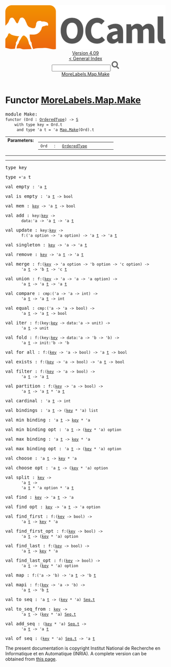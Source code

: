 <!-- ((! set title API !)) ((! set documentation !)) ((! set api !)) ((! set nobreadcrumb !)) -->
<div class="api"><header><nav class="toc brand"><a class="brand" href="https://ocaml.org/"><img src="colour-logo-gray.svg" class="svg" alt="OCaml"></a></nav><nav class="toc"><div class="toc_version"><a href="/docs" id="version-select">Version 4.09</a></div><a href="index.html">&lt; General Index</a><div class="api_search"><input type="text" name="apisearch" id="api_search" oninput="mySearch(false);" onkeypress="this.oninput();" onclick="this.oninput();" onpaste="this.oninput();">
<img src="search_icon.svg" alt="Search" class="svg" onclick="mySearch(false)"></div>
<div id="search_results"></div><div class="toc_title"><a href="#top">MoreLabels.Map.Make</a></div><ul></ul></nav></header>

<h1>Functor <a href="type_MoreLabels.Map.Make.html">MoreLabels.Map.Make</a></h1>

<pre><span id="MODULEMake"><span class="keyword">module</span> Make</span>: <div class="sig_block"><code class="code"><span class="keyword">functor</span>&nbsp;(</code><code class="code"><span class="constructor">Ord</span></code><code class="code">&nbsp;:&nbsp;</code><code class="type"><a href="MoreLabels.Map.OrderedType.html">OrderedType</a></code><code class="code">)&nbsp;<span class="keywordsign">-&gt;</span>&nbsp;</code><code class="type"><a href="MoreLabels.Map.S.html">S</a></code><code class="type"> 
    with type key = Ord.t
     and type 'a t = 'a <a href="Map.Make.html">Map.Make</a>(Ord).t</code></div></pre><table border="0" cellpadding="3" width="100%">
<tbody><tr>
<td align="left" valign="top" width="1%%"><b>Parameters: </b></td>
<td>
<table class="paramstable">
<tbody><tr>
<td align="center" valign="top" width="15%">
<code>Ord</code></td>
<td align="center" valign="top">:</td>
<td><code class="type"><a href="MoreLabels.Map.OrderedType.html">OrderedType</a></code>
</td></tr></tbody></table>
</td>
</tr>
</tbody></table>
<hr width="100%">

<pre><span id="TYPEkey"><span class="keyword">type</span> <code class="type"></code>key</span> </pre>


<pre><span id="TYPEt"><span class="keyword">type</span> <code class="type">+'a</code> t</span> </pre>


<pre><span id="VALempty"><span class="keyword">val</span> empty</span> : <code class="type">'a <a href="MoreLabels.Map.S.html#TYPEt">t</a></code></pre>
<pre><span id="VALis_empty"><span class="keyword">val</span> is_empty</span> : <code class="type">'a <a href="MoreLabels.Map.S.html#TYPEt">t</a> -&gt; bool</code></pre>
<pre><span id="VALmem"><span class="keyword">val</span> mem</span> : <code class="type"><a href="MoreLabels.Map.S.html#TYPEkey">key</a> -&gt; 'a <a href="MoreLabels.Map.S.html#TYPEt">t</a> -&gt; bool</code></pre>
<pre><span id="VALadd"><span class="keyword">val</span> add</span> : <code class="type">key:<a href="MoreLabels.Map.S.html#TYPEkey">key</a> -&gt;<br>       data:'a -&gt; 'a <a href="MoreLabels.Map.S.html#TYPEt">t</a> -&gt; 'a <a href="MoreLabels.Map.S.html#TYPEt">t</a></code></pre>
<pre><span id="VALupdate"><span class="keyword">val</span> update</span> : <code class="type">key:<a href="MoreLabels.Map.S.html#TYPEkey">key</a> -&gt;<br>       f:('a option -&gt; 'a option) -&gt; 'a <a href="MoreLabels.Map.S.html#TYPEt">t</a> -&gt; 'a <a href="MoreLabels.Map.S.html#TYPEt">t</a></code></pre>
<pre><span id="VALsingleton"><span class="keyword">val</span> singleton</span> : <code class="type"><a href="MoreLabels.Map.S.html#TYPEkey">key</a> -&gt; 'a -&gt; 'a <a href="MoreLabels.Map.S.html#TYPEt">t</a></code></pre>
<pre><span id="VALremove"><span class="keyword">val</span> remove</span> : <code class="type"><a href="MoreLabels.Map.S.html#TYPEkey">key</a> -&gt; 'a <a href="MoreLabels.Map.S.html#TYPEt">t</a> -&gt; 'a <a href="MoreLabels.Map.S.html#TYPEt">t</a></code></pre>
<pre><span id="VALmerge"><span class="keyword">val</span> merge</span> : <code class="type">f:(<a href="MoreLabels.Map.S.html#TYPEkey">key</a> -&gt; 'a option -&gt; 'b option -&gt; 'c option) -&gt;<br>       'a <a href="MoreLabels.Map.S.html#TYPEt">t</a> -&gt; 'b <a href="MoreLabels.Map.S.html#TYPEt">t</a> -&gt; 'c <a href="MoreLabels.Map.S.html#TYPEt">t</a></code></pre>
<pre><span id="VALunion"><span class="keyword">val</span> union</span> : <code class="type">f:(<a href="MoreLabels.Map.S.html#TYPEkey">key</a> -&gt; 'a -&gt; 'a -&gt; 'a option) -&gt;<br>       'a <a href="MoreLabels.Map.S.html#TYPEt">t</a> -&gt; 'a <a href="MoreLabels.Map.S.html#TYPEt">t</a> -&gt; 'a <a href="MoreLabels.Map.S.html#TYPEt">t</a></code></pre>
<pre><span id="VALcompare"><span class="keyword">val</span> compare</span> : <code class="type">cmp:('a -&gt; 'a -&gt; int) -&gt;<br>       'a <a href="MoreLabels.Map.S.html#TYPEt">t</a> -&gt; 'a <a href="MoreLabels.Map.S.html#TYPEt">t</a> -&gt; int</code></pre>
<pre><span id="VALequal"><span class="keyword">val</span> equal</span> : <code class="type">cmp:('a -&gt; 'a -&gt; bool) -&gt;<br>       'a <a href="MoreLabels.Map.S.html#TYPEt">t</a> -&gt; 'a <a href="MoreLabels.Map.S.html#TYPEt">t</a> -&gt; bool</code></pre>
<pre><span id="VALiter"><span class="keyword">val</span> iter</span> : <code class="type">f:(key:<a href="MoreLabels.Map.S.html#TYPEkey">key</a> -&gt; data:'a -&gt; unit) -&gt;<br>       'a <a href="MoreLabels.Map.S.html#TYPEt">t</a> -&gt; unit</code></pre>
<pre><span id="VALfold"><span class="keyword">val</span> fold</span> : <code class="type">f:(key:<a href="MoreLabels.Map.S.html#TYPEkey">key</a> -&gt; data:'a -&gt; 'b -&gt; 'b) -&gt;<br>       'a <a href="MoreLabels.Map.S.html#TYPEt">t</a> -&gt; init:'b -&gt; 'b</code></pre>
<pre><span id="VALfor_all"><span class="keyword">val</span> for_all</span> : <code class="type">f:(<a href="MoreLabels.Map.S.html#TYPEkey">key</a> -&gt; 'a -&gt; bool) -&gt; 'a <a href="MoreLabels.Map.S.html#TYPEt">t</a> -&gt; bool</code></pre>
<pre><span id="VALexists"><span class="keyword">val</span> exists</span> : <code class="type">f:(<a href="MoreLabels.Map.S.html#TYPEkey">key</a> -&gt; 'a -&gt; bool) -&gt; 'a <a href="MoreLabels.Map.S.html#TYPEt">t</a> -&gt; bool</code></pre>
<pre><span id="VALfilter"><span class="keyword">val</span> filter</span> : <code class="type">f:(<a href="MoreLabels.Map.S.html#TYPEkey">key</a> -&gt; 'a -&gt; bool) -&gt;<br>       'a <a href="MoreLabels.Map.S.html#TYPEt">t</a> -&gt; 'a <a href="MoreLabels.Map.S.html#TYPEt">t</a></code></pre>
<pre><span id="VALpartition"><span class="keyword">val</span> partition</span> : <code class="type">f:(<a href="MoreLabels.Map.S.html#TYPEkey">key</a> -&gt; 'a -&gt; bool) -&gt;<br>       'a <a href="MoreLabels.Map.S.html#TYPEt">t</a> -&gt; 'a <a href="MoreLabels.Map.S.html#TYPEt">t</a> * 'a <a href="MoreLabels.Map.S.html#TYPEt">t</a></code></pre>
<pre><span id="VALcardinal"><span class="keyword">val</span> cardinal</span> : <code class="type">'a <a href="MoreLabels.Map.S.html#TYPEt">t</a> -&gt; int</code></pre>
<pre><span id="VALbindings"><span class="keyword">val</span> bindings</span> : <code class="type">'a <a href="MoreLabels.Map.S.html#TYPEt">t</a> -&gt; (<a href="MoreLabels.Map.S.html#TYPEkey">key</a> * 'a) list</code></pre>
<pre><span id="VALmin_binding"><span class="keyword">val</span> min_binding</span> : <code class="type">'a <a href="MoreLabels.Map.S.html#TYPEt">t</a> -&gt; <a href="MoreLabels.Map.S.html#TYPEkey">key</a> * 'a</code></pre>
<pre><span id="VALmin_binding_opt"><span class="keyword">val</span> min_binding_opt</span> : <code class="type">'a <a href="MoreLabels.Map.S.html#TYPEt">t</a> -&gt; (<a href="MoreLabels.Map.S.html#TYPEkey">key</a> * 'a) option</code></pre>
<pre><span id="VALmax_binding"><span class="keyword">val</span> max_binding</span> : <code class="type">'a <a href="MoreLabels.Map.S.html#TYPEt">t</a> -&gt; <a href="MoreLabels.Map.S.html#TYPEkey">key</a> * 'a</code></pre>
<pre><span id="VALmax_binding_opt"><span class="keyword">val</span> max_binding_opt</span> : <code class="type">'a <a href="MoreLabels.Map.S.html#TYPEt">t</a> -&gt; (<a href="MoreLabels.Map.S.html#TYPEkey">key</a> * 'a) option</code></pre>
<pre><span id="VALchoose"><span class="keyword">val</span> choose</span> : <code class="type">'a <a href="MoreLabels.Map.S.html#TYPEt">t</a> -&gt; <a href="MoreLabels.Map.S.html#TYPEkey">key</a> * 'a</code></pre>
<pre><span id="VALchoose_opt"><span class="keyword">val</span> choose_opt</span> : <code class="type">'a <a href="MoreLabels.Map.S.html#TYPEt">t</a> -&gt; (<a href="MoreLabels.Map.S.html#TYPEkey">key</a> * 'a) option</code></pre>
<pre><span id="VALsplit"><span class="keyword">val</span> split</span> : <code class="type"><a href="MoreLabels.Map.S.html#TYPEkey">key</a> -&gt;<br>       'a <a href="MoreLabels.Map.S.html#TYPEt">t</a> -&gt;<br>       'a <a href="MoreLabels.Map.S.html#TYPEt">t</a> * 'a option * 'a <a href="MoreLabels.Map.S.html#TYPEt">t</a></code></pre>
<pre><span id="VALfind"><span class="keyword">val</span> find</span> : <code class="type"><a href="MoreLabels.Map.S.html#TYPEkey">key</a> -&gt; 'a <a href="MoreLabels.Map.S.html#TYPEt">t</a> -&gt; 'a</code></pre>
<pre><span id="VALfind_opt"><span class="keyword">val</span> find_opt</span> : <code class="type"><a href="MoreLabels.Map.S.html#TYPEkey">key</a> -&gt; 'a <a href="MoreLabels.Map.S.html#TYPEt">t</a> -&gt; 'a option</code></pre>
<pre><span id="VALfind_first"><span class="keyword">val</span> find_first</span> : <code class="type">f:(<a href="MoreLabels.Map.S.html#TYPEkey">key</a> -&gt; bool) -&gt;<br>       'a <a href="MoreLabels.Map.S.html#TYPEt">t</a> -&gt; <a href="MoreLabels.Map.S.html#TYPEkey">key</a> * 'a</code></pre>
<pre><span id="VALfind_first_opt"><span class="keyword">val</span> find_first_opt</span> : <code class="type">f:(<a href="MoreLabels.Map.S.html#TYPEkey">key</a> -&gt; bool) -&gt;<br>       'a <a href="MoreLabels.Map.S.html#TYPEt">t</a> -&gt; (<a href="MoreLabels.Map.S.html#TYPEkey">key</a> * 'a) option</code></pre>
<pre><span id="VALfind_last"><span class="keyword">val</span> find_last</span> : <code class="type">f:(<a href="MoreLabels.Map.S.html#TYPEkey">key</a> -&gt; bool) -&gt;<br>       'a <a href="MoreLabels.Map.S.html#TYPEt">t</a> -&gt; <a href="MoreLabels.Map.S.html#TYPEkey">key</a> * 'a</code></pre>
<pre><span id="VALfind_last_opt"><span class="keyword">val</span> find_last_opt</span> : <code class="type">f:(<a href="MoreLabels.Map.S.html#TYPEkey">key</a> -&gt; bool) -&gt;<br>       'a <a href="MoreLabels.Map.S.html#TYPEt">t</a> -&gt; (<a href="MoreLabels.Map.S.html#TYPEkey">key</a> * 'a) option</code></pre>
<pre><span id="VALmap"><span class="keyword">val</span> map</span> : <code class="type">f:('a -&gt; 'b) -&gt; 'a <a href="MoreLabels.Map.S.html#TYPEt">t</a> -&gt; 'b <a href="MoreLabels.Map.S.html#TYPEt">t</a></code></pre>
<pre><span id="VALmapi"><span class="keyword">val</span> mapi</span> : <code class="type">f:(<a href="MoreLabels.Map.S.html#TYPEkey">key</a> -&gt; 'a -&gt; 'b) -&gt;<br>       'a <a href="MoreLabels.Map.S.html#TYPEt">t</a> -&gt; 'b <a href="MoreLabels.Map.S.html#TYPEt">t</a></code></pre>
<pre><span id="VALto_seq"><span class="keyword">val</span> to_seq</span> : <code class="type">'a <a href="MoreLabels.Map.S.html#TYPEt">t</a> -&gt; (<a href="MoreLabels.Map.S.html#TYPEkey">key</a> * 'a) <a href="Seq.html#TYPEt">Seq.t</a></code></pre>
<pre><span id="VALto_seq_from"><span class="keyword">val</span> to_seq_from</span> : <code class="type"><a href="MoreLabels.Map.S.html#TYPEkey">key</a> -&gt;<br>       'a <a href="MoreLabels.Map.S.html#TYPEt">t</a> -&gt; (<a href="MoreLabels.Map.S.html#TYPEkey">key</a> * 'a) <a href="Seq.html#TYPEt">Seq.t</a></code></pre>
<pre><span id="VALadd_seq"><span class="keyword">val</span> add_seq</span> : <code class="type">(<a href="MoreLabels.Map.S.html#TYPEkey">key</a> * 'a) <a href="Seq.html#TYPEt">Seq.t</a> -&gt;<br>       'a <a href="MoreLabels.Map.S.html#TYPEt">t</a> -&gt; 'a <a href="MoreLabels.Map.S.html#TYPEt">t</a></code></pre>
<pre><span id="VALof_seq"><span class="keyword">val</span> of_seq</span> : <code class="type">(<a href="MoreLabels.Map.S.html#TYPEkey">key</a> * 'a) <a href="Seq.html#TYPEt">Seq.t</a> -&gt; 'a <a href="MoreLabels.Map.S.html#TYPEt">t</a></code></pre>
<div class="copyright">The present documentation is copyright Institut National de Recherche en Informatique et en Automatique (INRIA). A complete version can be obtained from <a href="http://caml.inria.fr/pub/docs/manual-ocaml/">this page</a>.</div></div>